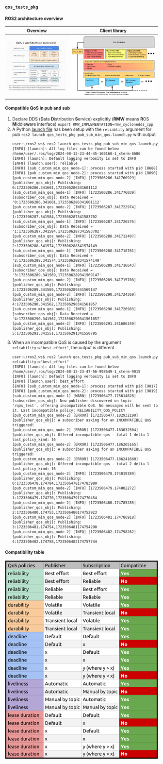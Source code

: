 ### `qos_tests_pkg`

#### ROS2 architecture overview

| Overview | Client library |
| --- | --- |
| ![Overview](assets/ros-architecture.jpg) | ![Client library](assets/ros_client_library_api_stack.png) |

#### Compatible QoS in pub and sub

1. Declare DDS (**D**ata **D**istribution **S**ervice) explicitly (**RMW** means **R**OS **M**iddle**w**are interface)
   `export RMW_IMPLEMENTATION=rmw_cyclonedds_cpp`
2. A Python [launch file](launch/pub_sub_min_qos.launch.py) has been setup with the `reliablity` argument for pub
   `ros2 launch qos_tests_pkg pub_sub_min_qos.launch.py`
   with output
   ```
   user:~/ros2_ws$ ros2 launch qos_tests_pkg pub_sub_min_qos.launch.py
   [INFO] [launch]: All log files can be found below /home/user/.ros/log/2024-08-12-23-44-45-169160-1_xterm-8686
   [INFO] [launch]: Default logging verbosity is set to INFO
   [INFO] [launch.user]: reliable
   [INFO] [sub_custom_min_qos_node-1]: process started with pid [8688]
   [INFO] [pub_custom_min_qos_node-2]: process started with pid [8690]
   [pub_custom_min_qos_node-2] [INFO] [1723506286.341760929] [publisher_qos_obj]: Publishing: 0:1723506286.341601,1723506286341601112
   [sub_custom_min_qos_node-1] [INFO] [1723506286.341776039] [subscriber_qos_obj]: Data Received = '0:1723506286.341601,1723506286341601112'
   [pub_custom_min_qos_node-2] [INFO] [1723506287.341722974] [publisher_qos_obj]: Publishing: 1:1723506287.341584,1723506287341583702
   [sub_custom_min_qos_node-1] [INFO] [1723506287.341726576] [subscriber_qos_obj]: Data Received = '1:1723506287.341584,1723506287341583702'
   [pub_custom_min_qos_node-2] [INFO] [1723506288.341712407] [publisher_qos_obj]: Publishing: 2:1723506288.341574,1723506288341574149
   [sub_custom_min_qos_node-1] [INFO] [1723506288.341718761] [subscriber_qos_obj]: Data Received = '2:1723506288.341574,1723506288341574149'
   [sub_custom_min_qos_node-1] [INFO] [1723506289.341716643] [subscriber_qos_obj]: Data Received = '3:1723506289.341569,1723506289341569147'
   [pub_custom_min_qos_node-2] [INFO] [1723506289.341715708] [publisher_qos_obj]: Publishing: 3:1723506289.341569,1723506289341569147
   [pub_custom_min_qos_node-2] [INFO] [1723506290.341724369] [publisher_qos_obj]: Publishing: 4:1723506290.341562,1723506290341561857
   [sub_custom_min_qos_node-1] [INFO] [1723506290.341726983] [subscriber_qos_obj]: Data Received = '4:1723506290.341562,1723506290341561857'
   [pub_custom_min_qos_node-2] [INFO] [1723506291.341686349] [publisher_qos_obj]: Publishing: 5:1723506291.341551,1723506291341550795
   ```
3. When an incompatible QoS is caused by the argument `reliability:="best_effort"`, the output is different
   ```
   user:~/ros2_ws$ ros2 launch qos_tests_pkg pub_sub_min_qos.launch.py reliability:="best_effort"
   [INFO] [launch]: All log files can be found below /home/user/.ros/log/2024-08-12-23-47-56-998649-1_xterm-9015
   [INFO] [launch]: Default logging verbosity is set to INFO
   [INFO] [launch.user]: best_effort
   [INFO] [sub_custom_min_qos_node-1]: process started with pid [9017]
   [INFO] [pub_custom_min_qos_node-2]: process started with pid [9019]
   [sub_custom_min_qos_node-1] [WARN] [1723506477.175614628] [subscriber_qos_obj]: New publisher discovered on topic '/qos_test', offering incompatible QoS. No messages will be sent to it. Last incompatible policy: RELIABILITY_QOS_POLICY
   [pub_custom_min_qos_node-2] [ERROR] [1723506477.182932190] [publisher_qos_obj]: A subscriber asking for an INCOMPATIBLE QoS triggered!
   [pub_custom_min_qos_node-2] [ERROR] [1723506477.183032504] [publisher_qos_obj]: Offered incompatible qos - total 1 delta 1 last_policy_kind: 16
   [pub_custom_min_qos_node-2] [ERROR] [1723506477.186205165] [publisher_qos_obj]: A subscriber asking for an INCOMPATIBLE QoS triggered!
   [pub_custom_min_qos_node-2] [ERROR] [1723506477.186241680] [publisher_qos_obj]: Offered incompatible qos - total 2 delta 1 last_policy_kind: 16
   [pub_custom_min_qos_node-2] [INFO] [1723506478.174819389] [publisher_qos_obj]: Publishing: 0:1723506478.174784,1723506478174783980
   [pub_custom_min_qos_node-2] [INFO] [1723506479.174802272] [publisher_qos_obj]: Publishing: 1:1723506479.174770,1723506479174770454
   [pub_custom_min_qos_node-2] [INFO] [1723506480.174785285] [publisher_qos_obj]: Publishing: 2:1723506480.174753,1723506480174752923
   [pub_custom_min_qos_node-2] [INFO] [1723506481.174786918] [publisher_qos_obj]: Publishing: 3:1723506481.174754,1723506481174754290
   [pub_custom_min_qos_node-2] [INFO] [1723506482.174798262] [publisher_qos_obj]: Publishing: 4:1723506482.174758,1723506482174757744
   ```

#### Compatibility table

![QoS compatibility table](assets/table_qos_compatibility.png)  
